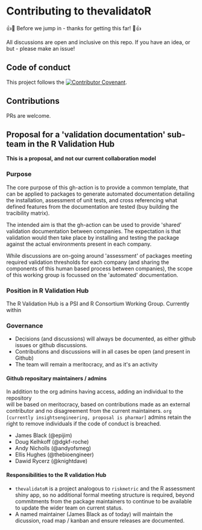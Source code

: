 # Contributing to thevalidatoR

:+1::tada: Before we jump in - thanks for getting this far! :tada::+1:

All discussions are open and inclusive on this repo. If you have an idea, or but - please make an issue! 

## Code of conduct

This project follows the [![Contributor Covenant](https://img.shields.io/badge/Contributor%20Covenant-2.1-4baaaa.svg)](CODE_OF_CONDUCT.md).

## Contributions

PRs are welcome.

## Proposal for a 'validation documentation' sub-team in the R Validation Hub

**This is a proposal, and not our current collaboration model**

### Purpose

The core purpose of this gh-action is to provide a common template, that can be applied 
to packages to generate automated documentation detailing the installation, assessment 
of unit tests, and cross referencing what defined features from the documentation are 
tested (buy building the tracibility matrix).

The intended aim is that the gh-action can be used to provide 'shared' 
validation documentation between companies. The expectation is that validation 
would then take place by installing and testing the package against the actual 
environments present in each company. 

While discussions are on-going around 'assessment' of packages meeting 
required validation thresholds for each company (and sharing the components
of this human based process between companies), the scope of this working group is 
focussed on the 'automated' documentation.

### Position in R Validation Hub

The R Validation Hub is a PSI and R Consortium Working Group. Currently within 

### Governance

* Decisions (and discussions) will always be documented, as either github issues or github discussions.
* Contributions and discussions will in all cases be open (and present in Github)
* The team will remain a meritocracy, and as it's an activity 

#### Github repositary maintainers / admins

In addition to the org admins having access, adding an individual to the repository  
will be based on meritocracy, based on contributions made as an external contributor and 
no disagreement from the current maintainers. `org [currently insightsengineering, proposal is pharmar]` admins retain the right to remove 
individuals if the code of conduct is breached.

* James Black (@epijim)
* Doug Kelhkoff (@dgkf-roche)
* Andy Nicholls (@andyofsmeg)
* Ellis Hughes (@thebioengineer)
* Dawid Rycerz (@knightdave)

#### Responsibilities to the R validation Hub

* `thevalidatoR` is a project analogous to `riskmetric` and the R assessment shiny app, so no additional formal meeting structure is required, beyond commitments from the package maintainers to continue to be available to update the wider team on current status.
* A named maintainer (James Black as of today) will maintain the dicussion, road map / kanban and ensure releases are documented.